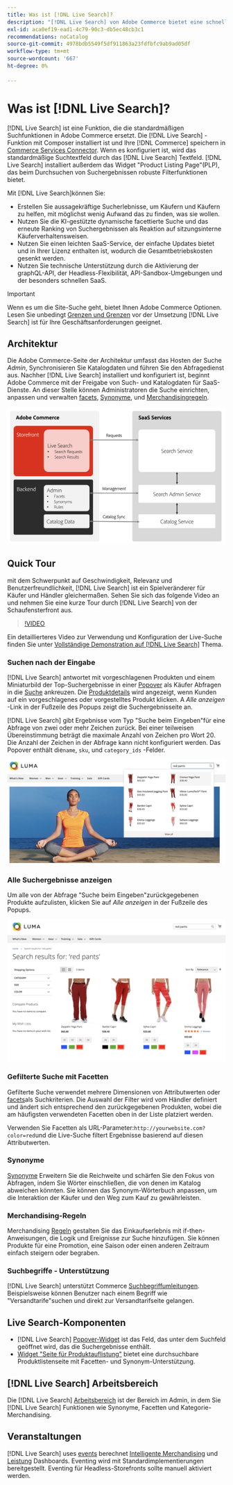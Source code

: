 ```yaml
---
title: Was ist [!DNL Live Search]?
description: "[!DNL Live Search] von Adobe Commerce bietet eine schnelle, relevante und intuitive Sucherfahrung."
exl-id: aca0ef19-ead1-4c79-90c3-db5ec48cb3c1
recommendations: noCatalog
source-git-commit: 4978bdb5549f5df911863a23fdfbfc9ab9ad05df
workflow-type: tm+mt
source-wordcount: '667'
ht-degree: 0%

---
```


# Was ist [!DNL Live Search]?

[!DNL Live Search] ist eine Funktion, die die standardmäßigen Suchfunktionen in Adobe Commerce ersetzt. Die [!DNL Live Search] -Funktion mit Composer installiert ist und Ihre [!DNL Commerce] speichern in [Commerce Services Connector](../landing/saas.md). Wenn es konfiguriert ist, wird das standardmäßige Suchtextfeld durch das [!DNL Live Search] Textfeld. [!DNL Live Search] installiert außerdem das Widget &quot;Product Listing Page&quot;(PLP), das beim Durchsuchen von Suchergebnissen robuste Filterfunktionen bietet.

Mit [!DNL Live Search]können Sie:

- Erstellen Sie aussagekräftige Sucherlebnisse, um Käufern und Käufern zu helfen, mit möglichst wenig Aufwand das zu finden, was sie wollen.
- Nutzen Sie die KI-gestützte dynamische facettierte Suche und das erneute Ranking von Suchergebnissen als Reaktion auf sitzungsinterne Käuferverhaltensweisen.
- Nutzen Sie einen leichten SaaS-Service, der einfache Updates bietet und in Ihrer Lizenz enthalten ist, wodurch die Gesamtbetriebskosten gesenkt werden.
- Nutzen Sie technische Unterstützung durch die Aktivierung der graphQL-API, der Headless-Flexibilität, API-Sandbox-Umgebungen und der besonders schnellen SaaS.

>[!IMPORTANT]
>
>Wenn es um die Site-Suche geht, bietet Ihnen Adobe Commerce Optionen. Lesen Sie unbedingt [Grenzen und Grenzen](boundaries-limits.md) vor der Umsetzung [!DNL Live Search] ist für Ihre Geschäftsanforderungen geeignet.

## Architektur

Die Adobe Commerce-Seite der Architektur umfasst das Hosten der Suche *Admin*, Synchronisieren Sie Katalogdaten und führen Sie den Abfragedienst aus. Nachher [!DNL Live Search] installiert und konfiguriert ist, beginnt Adobe Commerce mit der Freigabe von Such- und Katalogdaten für SaaS-Dienste. An dieser Stelle können Administratoren die Suche einrichten, anpassen und verwalten [facets](facets.md), [Synonyme](synonyms.md), und [Merchandisingregeln](category-merch.md).

![Live-Suchdatenfluss](assets/ls-cs-data-flow.png)

## Quick Tour

mit dem Schwerpunkt auf Geschwindigkeit, Relevanz und Benutzerfreundlichkeit, [!DNL Live Search] ist ein Spielveränderer für Käufer und Händler gleichermaßen. Sehen Sie sich das folgende Video an und nehmen Sie eine kurze Tour durch [!DNL Live Search] von der Schaufensterfront aus.

>[!VIDEO](https://video.tv.adobe.com/v/3418679?quality=12&learn=on)

Ein detaillierteres Video zur Verwendung und Konfiguration der Live-Suche finden Sie unter [Vollständige Demonstration auf [!DNL Live Search]](https://experienceleague.adobe.com/docs/commerce-learn/tutorials/getting-started/capabilities/live-search-full-demonstration.html) Thema.

### Suchen nach der Eingabe

[!DNL Live Search] antwortet mit vorgeschlagenen Produkten und einem Miniaturbild der Top-Suchergebnisse in einer [Popover](storefront-popover.md) als Käufer Abfragen in die [Suche](https://experienceleague.adobe.com/docs/commerce-admin/catalog/catalog/search/search.html#quick-search) ankreuzen. Die [Produktdetails](https://experienceleague.adobe.com/docs/commerce-admin/start/storefront/storefront.html#product-page) wird angezeigt, wenn Kunden auf ein vorgeschlagenes oder vorgestelltes Produkt klicken. A _Alle anzeigen_ -Link in der Fußzeile des Popups zeigt die Suchergebnisseite an.

[!DNL Live Search] gibt Ergebnisse vom Typ &quot;Suche beim Eingeben&quot;für eine Abfrage von zwei oder mehr Zeichen zurück. Bei einer teilweisen Übereinstimmung beträgt die maximale Anzahl von Zeichen pro Wort 20. Die Anzahl der Zeichen in der Abfrage kann nicht konfiguriert werden. Das Popover enthält die`name`, `sku`, und `category_ids` -Felder.

![Beispiel-Storefront - Suche während der Eingabe](assets/storefront-search-as-you-type.png)

### Alle Suchergebnisse anzeigen

Um alle von der Abfrage &quot;Suche beim Eingeben&quot;zurückgegebenen Produkte aufzulisten, klicken Sie auf _Alle anzeigen_ in der Fußzeile des Popups.

![Beispiel-Storefront - Preisfacetten](assets/storefront-view-all-search-results.png)

### Gefilterte Suche mit Facetten

Gefilterte Suche verwendet mehrere Dimensionen von Attributwerten oder [facets](facets.md)als Suchkriterien. Die Auswahl der Filter wird vom Händler definiert und ändert sich entsprechend den zurückgegebenen Produkten, wobei die am häufigsten verwendeten Facetten oben in der Liste platziert werden.

Verwenden Sie Facetten als URL-Parameter:`http://yourwebsite.com?color=red`und die Live-Suche filtert Ergebnisse basierend auf diesen Attributwerten.

### Synonyme

[Synonyme](synonyms.md) Erweitern Sie die Reichweite und schärfen Sie den Fokus von Abfragen, indem Sie Wörter einschließen, die von denen im Katalog abweichen könnten. Sie können das Synonym-Wörterbuch anpassen, um die Interaktion der Käufer und den Weg zum Kauf zu gewährleisten.

### Merchandising-Regeln

Merchandising [Regeln](rules.md) gestalten Sie das Einkaufserlebnis mit if-then-Anweisungen, die Logik und Ereignisse zur Suche hinzufügen. Sie können Produkte für eine Promotion, eine Saison oder einen anderen Zeitraum einfach steigern oder begraben.

### Suchbegriffe - Unterstützung

[!DNL Live Search] unterstützt Commerce [Suchbegriffumleitungen](https://experienceleague.adobe.com/docs/commerce-admin/catalog/catalog/search/search-terms.html). Beispielsweise können Benutzer nach einem Begriff wie &quot;Versandtarife&quot;suchen und direkt zur Versandtarifseite gelangen.

## Live Search-Komponenten

- [!DNL Live Search] [Popover-Widget](storefront-popover.md) ist das Feld, das unter dem Suchfeld geöffnet wird, das die Suchergebnisse enthält.
- [Widget &quot;Seite für Produktauflistung&quot;](plp-styling.md) bietet eine durchsuchbare Produktlistenseite mit Facetten- und Synonym-Unterstützung.

## [!DNL Live Search] Arbeitsbereich

Die [!DNL Live Search] [Arbeitsbereich](workspace.md) ist der Bereich im Admin, in dem Sie [!DNL Live Search] Funktionen wie Synonyme, Facetten und Kategorie-Merchandising.

## Veranstaltungen

[!DNL Live Search] uses [events](events.md) berechnet [Intelligente Merchandising](category-merch.md) und [Leistung](performance.md) Dashboards. Eventing wird mit Standardimplementierungen bereitgestellt. Eventing für Headless-Storefronts sollte manuell aktiviert werden.

